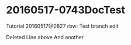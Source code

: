 # 20160517-0743DocTest
Tutorial
20160517@0827 rbw: Test branch edit

Deleted Line above
And another
 
